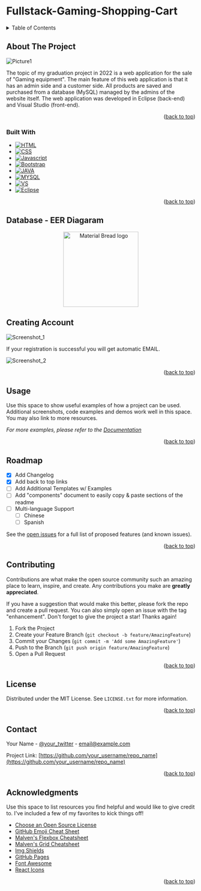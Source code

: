 # Fullstack-Gaming-Shopping-Cart

<!-- TABLE OF CONTENTS -->
<details>
  <summary>Table of Contents</summary>
  <ol>
    <li>
      <a href="#about-the-project">About The Project</a>
      <ul>
        <li><a href="#built-with">Built With</a></li>
      </ul>
    </li>
    <li>
      <a href="#getting-started">Getting Started</a>
      <ul>
        <li><a href="#prerequisites">Prerequisites</a></li>
        <li><a href="#installation">Installation</a></li>
      </ul>
    </li>
    <li><a href="#usage">Usage</a></li>
    <li><a href="#roadmap">Roadmap</a></li>
    <li><a href="#contributing">Contributing</a></li>
    <li><a href="#license">License</a></li>
    <li><a href="#contact">Contact</a></li>
    <li><a href="#acknowledgments">Acknowledgments</a></li>
  </ol>
</details>



<!-- ABOUT THE PROJECT -->
## About The Project

![Picture1](https://github.com/eloom13/Fullstack-Gaming-Shopping-Cart/assets/116904225/df9f4106-148e-434c-98c8-996e6b271059)

The topic of my graduation project in 2022 is a web application for the sale of "Gaming equipment". The main feature of this web application is that it has an admin side and a customer side. All products are saved and purchased from a database (MySQL) managed by the admins of the website itself. The web application was developed in Eclipse (back-end) and Visual Studio (front-end).

<p align="right">(<a href="#readme-top">back to top</a>)</p>



### Built With

* [![HTML][HTML.com]][HTML-url]
* [![CSS][CSS.com]][CSS-url]
* [![Javascript][Javascript.com]][Javascript-url]
* [![Bootstrap][Bootstrap.com]][Bootstrap-url]
* [![JAVA][JAVA.com]][JAVA-url]
* [![MYSQL][MYSQL.com]][MYSQL-url]
* [![VS][VS.com]][VS-url]
* [![Eclipse][Eclipse.com]][Eclipse-url]
<p align="right">(<a href="#readme-top">back to top</a>)</p>



<!-- GETTING STARTED -->
## Database - EER Diagaram

<p align="center">
  <img width="200" src="(https://github.com/eloom13/Fullstack-Gaming-Shopping-Cart/assets/116904225/c1da3e22-977d-489c-9641-151c3d06bd73)" alt="Material Bread logo">
</p>




## Creating Account
![Screenshot_1](https://github.com/eloom13/Fullstack-Gaming-Shopping-Cart/assets/116904225/4069303c-8925-47a9-bae8-8e7c4e3588b9)

If your registration is successful you will get automatic EMAIL.

![Screenshot_2](https://github.com/eloom13/Fullstack-Gaming-Shopping-Cart/assets/116904225/49a58d43-b244-44c3-9fc7-b84129225035)


<p align="right">(<a href="#readme-top">back to top</a>)</p>



<!-- USAGE EXAMPLES -->
## Usage

Use this space to show useful examples of how a project can be used. Additional screenshots, code examples and demos work well in this space. You may also link to more resources.

_For more examples, please refer to the [Documentation](https://example.com)_

<p align="right">(<a href="#readme-top">back to top</a>)</p>



<!-- ROADMAP -->
## Roadmap

- [x] Add Changelog
- [x] Add back to top links
- [ ] Add Additional Templates w/ Examples
- [ ] Add "components" document to easily copy & paste sections of the readme
- [ ] Multi-language Support
    - [ ] Chinese
    - [ ] Spanish

See the [open issues](https://github.com/othneildrew/Best-README-Template/issues) for a full list of proposed features (and known issues).

<p align="right">(<a href="#readme-top">back to top</a>)</p>



<!-- CONTRIBUTING -->
## Contributing

Contributions are what make the open source community such an amazing place to learn, inspire, and create. Any contributions you make are **greatly appreciated**.

If you have a suggestion that would make this better, please fork the repo and create a pull request. You can also simply open an issue with the tag "enhancement".
Don't forget to give the project a star! Thanks again!

1. Fork the Project
2. Create your Feature Branch (`git checkout -b feature/AmazingFeature`)
3. Commit your Changes (`git commit -m 'Add some AmazingFeature'`)
4. Push to the Branch (`git push origin feature/AmazingFeature`)
5. Open a Pull Request

<p align="right">(<a href="#readme-top">back to top</a>)</p>



<!-- LICENSE -->
## License

Distributed under the MIT License. See `LICENSE.txt` for more information.

<p align="right">(<a href="#readme-top">back to top</a>)</p>



<!-- CONTACT -->
## Contact

Your Name - [@your_twitter](https://twitter.com/your_username) - email@example.com

Project Link: [https://github.com/your_username/repo_name](https://github.com/your_username/repo_name)

<p align="right">(<a href="#readme-top">back to top</a>)</p>



<!-- ACKNOWLEDGMENTS -->
## Acknowledgments

Use this space to list resources you find helpful and would like to give credit to. I've included a few of my favorites to kick things off!

* [Choose an Open Source License](https://choosealicense.com)
* [GitHub Emoji Cheat Sheet](https://www.webpagefx.com/tools/emoji-cheat-sheet)
* [Malven's Flexbox Cheatsheet](https://flexbox.malven.co/)
* [Malven's Grid Cheatsheet](https://grid.malven.co/)
* [Img Shields](https://shields.io)
* [GitHub Pages](https://pages.github.com)
* [Font Awesome](https://fontawesome.com)
* [React Icons](https://react-icons.github.io/react-icons/search)

<p align="right">(<a href="#readme-top">back to top</a>)</p>



<!-- MARKDOWN LINKS & IMAGES -->
<!-- https://www.markdownguide.org/basic-syntax/#reference-style-links -->
[contributors-shield]: https://img.shields.io/github/contributors/othneildrew/Best-README-Template.svg?style=for-the-badge
[contributors-url]: https://github.com/othneildrew/Best-README-Template/graphs/contributors
[forks-shield]: https://img.shields.io/github/forks/othneildrew/Best-README-Template.svg?style=for-the-badge
[forks-url]: https://github.com/othneildrew/Best-README-Template/network/members
[stars-shield]: https://img.shields.io/github/stars/othneildrew/Best-README-Template.svg?style=for-the-badge
[stars-url]: https://github.com/othneildrew/Best-README-Template/stargazers
[issues-shield]: https://img.shields.io/github/issues/othneildrew/Best-README-Template.svg?style=for-the-badge
[issues-url]: https://github.com/othneildrew/Best-README-Template/issues
[license-shield]: https://img.shields.io/github/license/othneildrew/Best-README-Template.svg?style=for-the-badge
[license-url]: https://github.com/othneildrew/Best-README-Template/blob/master/LICENSE.txt
[linkedin-shield]: https://img.shields.io/badge/-LinkedIn-black.svg?style=for-the-badge&logo=linkedin&colorB=555
[linkedin-url]: https://linkedin.com/in/othneildrew
[product-screenshot]: images/screenshot.png
[HTML.com]: https://img.shields.io/badge/HTML5-E34F26?style=for-the-badge&logo=html5&logoColor=white
[HTML-url]: https://html.com/
[CSS.com]: https://img.shields.io/badge/CSS-239120?&style=for-the-badge&logo=css3&logoColor=white
[CSS-url]: [https://html.com/](https://www.w3.org/Style/CSS/Overview.en.html)
[Javascript.com]: https://img.shields.io/badge/JavaScript-323330?style=for-the-badge&logo=javascript&logoColor=F7DF1E
[Javascript-url]: https://www.javascript.com/
[Bootstrap.com]: https://img.shields.io/badge/Bootstrap-563D7C?style=for-the-badge&logo=bootstrap&logoColor=white
[Bootstrap-url]: https://getbootstrap.com
[JAVA.com]: https://img.shields.io/badge/Java-ED8B00?style=for-the-badge&logo=openjdk&logoColor=white
[JAVA-url]: https://www.java.com/en/
[MYSQL.com]: https://img.shields.io/badge/MySQL-005C84?style=for-the-badge&logo=mysql&logoColor=white
[MYSQL-url]: https://www.mysql.com/
[VS.com]: https://img.shields.io/badge/Visual_Studio_Code-0078D4?style=for-the-badge&logo=visual%20studio%20code&logoColor=white
[VS-url]: https://code.visualstudio.com/
[Eclipse.com]: https://img.shields.io/badge/Eclipse-2C2255?style=for-the-badge&logo=eclipse&logoColor=white
[Eclipse-url]: [https://code.visualstudio.com/](https://www.eclipse.org/)https://www.eclipse.org/

